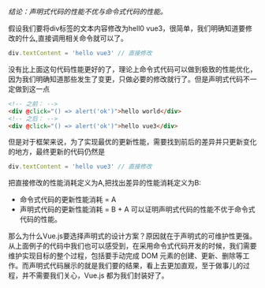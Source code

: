 *结论：声明式代码的性能不优与命令式代码的性能。*

假设我们要将div标签的文本内容修改为hell0 vue3，很简单，我们明确知道要修改的什么,直接调用相关命令就可以了。
```javascript
div.textContent = 'hello vue3' // 直接修改
```
没有比上面这句代码性能更好的了，理论上命令式代码可以做到极致的性能优化，因为我们明确知道那些发生了变更，只做必要的修改就行了。但是声明式代码不一定做到这一点
```html
<!-- 之前： -->
<div @click="() => alert('ok')">hello world</div>
<!-- 之后： -->
<div @click="() => alert('ok')">hello vue3</div>
```
但是对于框架来说，为了实现最优的更新性能，需要找到前后的差异并只更新变化的地方，最终更新的代码仍然是
```javascript
div.textContent = 'hello vue3' // 直接修改
```
把直接修改的性能消耗定义为A,把找出差异的性能消耗定义为B:
- 命令式代码的更新性能消耗 = A
- 声明式代码的更新性能消耗 = B + A
可以证明声明式代码的性能不优于命令式代码的性能。

那么为什么Vue.js要选择声明式的设计方案？原因就在于声明式的可维护性更强。从上面例子的代码中我们也可以感受到，在采用命令式代码开发的时候，我们需要维护实现目标的整个过程，包括要手动完成 DOM 元素的创建、更新、删除等工作。而声明式代码展示的就是我们要的结果，看上去更加直观，至于做事儿的过程，并不需要我们关心，Vue.js 都为我们封装好了。